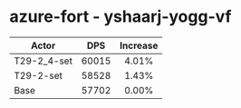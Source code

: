 # azure-fort - yshaarj-yogg-vf
| Actor | DPS | Increase |
|---|:---:|:---:|
|T29-2_4-set|60015|4.01%|
|T29-2-set|58528|1.43%|
|Base|57702|0.00%|
